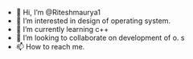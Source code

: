 - 👋 Hi, I’m @Riteshmaurya1
- 👀 I’m interested in design of operating system. 
- 🌱 I’m currently learning c++
- 💞️ I’m looking to collaborate on  development of o. s
- 📫 How to reach me. 

<!---
Riteshmaurya1/Riteshmaurya1 is a ✨ special ✨ repository because its `README.md` (this file) appears on your GitHub profile.
You can click the Preview link to take a look at your changes.
--->

